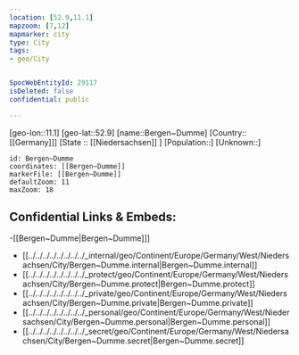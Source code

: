 ```yaml
---
location: [52.9,11.1]
mapzoom: [7,12] 
mapmarker: city 
type: City
tags:
- geo/City


SpocWebEntityId: 29117
isDeleted: false
confidential: public

---
```

[geo-lon::11.1]
[geo-lat::52.9]
[name::Bergen~Dumme]
[Country::[[Germany]]]
[State :: [[Niedersachsen]] ]
[Population::]
[Unknown::]


```leaflet
id: Bergen~Dumme
coordinates: [[Bergen~Dumme]]
markerFile: [[Bergen~Dumme]]
defaultZoom: 11 
maxZoom: 18
```


## Confidential Links & Embeds: 
-[[Bergen~Dumme|Bergen~Dumme]]] 
- [[../../../../../../../../_internal/geo/Continent/Europe/Germany/West/Niedersachsen/City/Bergen~Dumme.internal|Bergen~Dumme.internal]] 
- [[../../../../../../../../_protect/geo/Continent/Europe/Germany/West/Niedersachsen/City/Bergen~Dumme.protect|Bergen~Dumme.protect]] 
- [[../../../../../../../../_private/geo/Continent/Europe/Germany/West/Niedersachsen/City/Bergen~Dumme.private|Bergen~Dumme.private]] 
- [[../../../../../../../../_personal/geo/Continent/Europe/Germany/West/Niedersachsen/City/Bergen~Dumme.personal|Bergen~Dumme.personal]] 
- [[../../../../../../../../_secret/geo/Continent/Europe/Germany/West/Niedersachsen/City/Bergen~Dumme.secret|Bergen~Dumme.secret]] 
